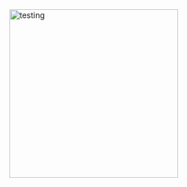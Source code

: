 <img src="https://github.com/neoscotch/neoscotch/blob/master/readme.svg" width="300" alt="testing"/>
